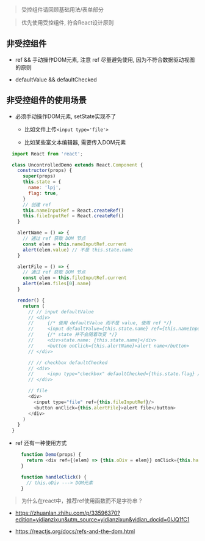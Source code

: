 > 受控组件请回顾基础用法/表单部分

> 优先使用受控组件, 符合React设计原则

## 非受控组件

- ref && 手动操作DOM元素, 注意 ref 尽量避免使用, 因为不符合数据驱动视图的原则

- defaultValue && defaultChecked

## 非受控组件的使用场景

- 必须手动操作DOM元素, setState实现不了

  - 比如文件上传```<input type='file'>```

  - 比如某些富文本编辑器, 需要传入DOM元素

```js
  import React from 'react';

  class UncontrolledDemo extends React.Component {
    constructor(props) {
      super(props)
      this.state = {
        name: 'lpj',
        flag: true,
      }
      // 创建 ref
      this.nameInputRef = React.createRef()
      this.fileInputRef = React.createRef()
    }

    alertName = () => {
      // 通过 ref 获取 DOM 节点
      const elem = this.nameInputRef.current
      alert(elem.value) // 不是 this.state.name
    }

    alertFile = () => {
      // 通过 ref 获取 DOM 节点
      const elem = this.fileInputRef.current
      alert(elem.files[0].name)
    }

    render() {
      return (
        // // input defaultValue
        // <div>
        //     {/* 使用 defaultValue 而不是 value, 使用 ref */}
        //     <input defaultValue={this.state.name} ref={this.nameInputRef} />
        //     {/* state 并不会随着改变 */}
        //     <div>state.name: {this.state.name}</div>
        //     <button onClick={this.alertName}>alert name</button>
        // </div>

        // // checkbox defaultChecked
        // <div>
        //     <inpu type="checkbox" defaultChecked={this.state.flag} />
        // </div>

        // file
        <div>
          <input type="file" ref={this.fileInputRef}/>
          <button onClick={this.alertFile}>alert file</button>
        </div>
      )
    }
  }
```

- ref 还有一种使用方式

  ```js
    function Demo(props) {
      return <div ref={(elem) => {this.oDiv = elem}} onClick={this.handleClick}></div>
    }

    function handleClick() {
      // this.oDiv ---> DOM元素
    }
  ```

> 为什么在react中，推荐ref使用函数而不是字符串？

- https://zhuanlan.zhihu.com/p/33596370?edition=yidianzixun&utm_source=yidianzixun&yidian_docid=0IJQ1fC1

- https://reactjs.org/docs/refs-and-the-dom.html